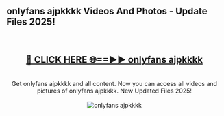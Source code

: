 <h2>onlyfans ajpkkkk Videos And Photos - Update Files 2025!</h2>
<br>
<div align="center">
<h2><a href="https://linkcuts.com/hfmhzwbr" rel="nofollow">🔴 CLICK HERE 🌐==►► onlyfans ajpkkkk</a></h2>
<br>
Get onlyfans ajpkkkk and all content. Now you can access all videos and pictures of onlyfans ajpkkkk. New Updated Files 2025!
<br>
<br>
<a href="https://linkcuts.com/hfmhzwbr" rel="nofollow" data-target="animated-image.originalLink"><img src="https://i.ibb.co.com/WyWwxjT/player-gif2.gif" alt="onlyfans ajpkkkk" style="max-width: 100%; display: inline-block;" data-target="animated-image.originalImage"></a>
</div>
<br>